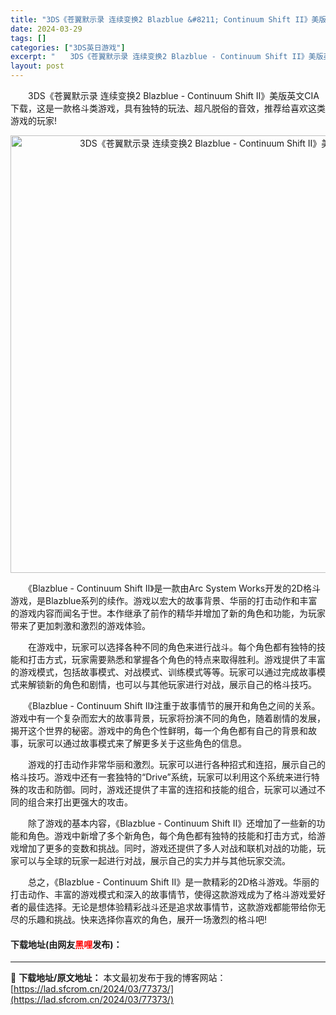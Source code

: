```yaml
---
title: "3DS《苍翼默示录 连续变换2 Blazblue &#8211; Continuum Shift II》美版英文CIA下载"
date: 2024-03-29
tags: []
categories: ["3DS英日游戏"]
excerpt: "　　3DS《苍翼默示录 连续变换2 Blazblue - Continuum Shift II》美版英文CIA下载，这是一款格斗类游戏，具有独特的玩法、超凡脱俗的音效，推荐给喜欢这类游戏的玩家! 　　《Blazblue - Continuum Shift II》是一款由Arc System Work&hellip;"
layout: post
---
```


 <p>　　3DS《苍翼默示录 连续变换2 Blazblue - Continuum Shift II》美版英文CIA下载，这是一款格斗类游戏，具有独特的玩法、超凡脱俗的音效，推荐给喜欢这类游戏的玩家!</p> <p align="center"><img align="" border="0" src="https://lad.sfcrom.cn/wp-content/uploads/2024/03/20240329_66063551dbc5d.webp" width="700" alt="3DS《苍翼默示录 连续变换2 Blazblue - Continuum Shift II》美版英文CIA下载" /></p> <p>　　《Blazblue - Continuum Shift II》是一款由Arc System Works开发的2D格斗游戏，是Blazblue系列的续作。游戏以宏大的故事背景、华丽的打击动作和丰富的游戏内容而闻名于世。本作继承了前作的精华并增加了新的角色和功能，为玩家带来了更加刺激和激烈的游戏体验。</p> <p>　　在游戏中，玩家可以选择各种不同的角色来进行战斗。每个角色都有独特的技能和打击方式，玩家需要熟悉和掌握各个角色的特点来取得胜利。游戏提供了丰富的游戏模式，包括故事模式、对战模式、训练模式等等。玩家可以通过完成故事模式来解锁新的角色和剧情，也可以与其他玩家进行对战，展示自己的格斗技巧。</p> <p>　　《Blazblue - Continuum Shift II》注重于故事情节的展开和角色之间的关系。游戏中有一个复杂而宏大的故事背景，玩家将扮演不同的角色，随着剧情的发展，揭开这个世界的秘密。游戏中的角色个性鲜明，每一个角色都有自己的背景和故事，玩家可以通过故事模式来了解更多关于这些角色的信息。</p> <p>　　游戏的打击动作非常华丽和激烈。玩家可以进行各种招式和连招，展示自己的格斗技巧。游戏中还有一套独特的&ldquo;Drive&rdquo;系统，玩家可以利用这个系统来进行特殊的攻击和防御。同时，游戏还提供了丰富的连招和技能的组合，玩家可以通过不同的组合来打出更强大的攻击。</p> <p>　　除了游戏的基本内容，《Blazblue - Continuum Shift II》还增加了一些新的功能和角色。游戏中新增了多个新角色，每个角色都有独特的技能和打击方式，给游戏增加了更多的变数和挑战。同时，游戏还提供了多人对战和联机对战的功能，玩家可以与全球的玩家一起进行对战，展示自己的实力并与其他玩家交流。</p> <p>　　总之，《Blazblue - Continuum Shift II》是一款精彩的2D格斗游戏。华丽的打击动作、丰富的游戏模式和深入的故事情节，使得这款游戏成为了格斗游戏爱好者的最佳选择。无论是想体验精彩战斗还是追求故事情节，这款游戏都能带给你无尽的乐趣和挑战。快来选择你喜欢的角色，展开一场激烈的格斗吧!</p> <p><h4>下载地址(由网友<font color="red">黑哩</font>发布)：</h4></p> 

---
📖 **下载地址/原文地址：** 本文最初发布于我的博客网站：[https://lad.sfcrom.cn/2024/03/77373/](https://lad.sfcrom.cn/2024/03/77373/)
